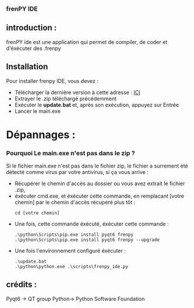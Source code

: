 ### frenPY IDE

## introduction :

frenPY ide est une application qui permet de compiler, de coder et d'éxécuter des .frenpy

## Installation

Pour installer frenpy IDE, vous devez :
- Télécharger la dernière version à cette adresse : [ICI](https://github.com/slohwnix/frenPY-ide/releases/download/release1.8/frenPY-ide-win1.8.zip)
- Extrayer le .zip téléchargé précédemment
- Exécuter le **update.bat** et, après son exécution, appuyez sur Entrée
- Lancer le main.exe

 # Dépannages :

  ### **Pourquoi Le main.exe n'est pas dans le zip ?**
  
Si le fichier main.exe n'est pas dans le fichier zip, le fichier a surrement été détecté comme virus par votre antivirus, si ça vous arrive :

- Récupérer le chemin d'accès au dossier ou vous avez extrait le fichier .zip,
- éxécuter cmd.exe, et éxécuter cette commande, en remplacant [votre chemin] par le chemin d'accès récupéré plus tôt :
  ```batch
  cd [votre chemin]
  ```
- Une fois, cette commande éxécuté, éxécuter cette commande :
  ```batch
  .\python\Scripts\pip.exe install pyqt6 frenpy
  .\python\Scripts\pip.exe install pyqt6 frenpy --upgrade
  ```
- Une fois l'environnement configuré éxécuter :
  ```batch
  .\update.bat
  .\python\python.exe .\scripts\frenpy_ide.py
  ```
## crédits :
   Pyqt6 -> QT group
   Python-> Python Software Foundation

